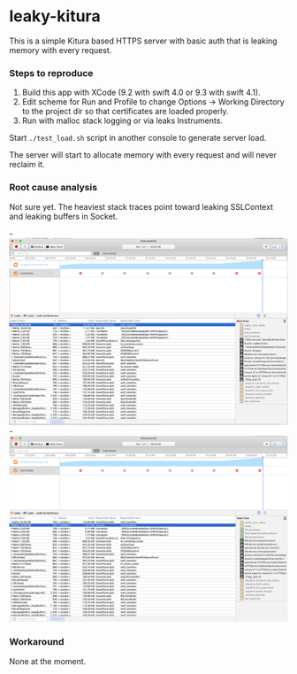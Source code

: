 # leaky-kitura

This is a simple Kitura based HTTPS server with basic auth that is leaking memory with every request.

### Steps to reproduce

1. Build this app with XCode (9.2 with swift 4.0 or 9.3 with swift 4.1).
2. Edit scheme for Run and Profile to change Options -> Working Directory to the project dir so that certificates are loaded properly.
3. Run with malloc stack logging or via leaks Instruments.

Start ``./test_load.sh`` script in another console to generate server load.

The server will start to allocate memory with every request and will never reclaim it.


### Root cause analysis

Not sure yet. The heaviest stack traces point toward leaking SSLContext and leaking buffers in Socket.

-![](Instruments1.png?raw=true "Profiling Kitura with Leaks Instrument")
-![](Instruments2.png?raw=true "Profiling Kitura with Leaks Instrument")

### Workaround

None at the moment.
